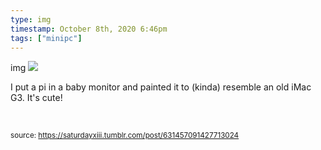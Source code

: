 ```yaml
---
type: img
timestamp: October 8th, 2020 6:46pm
tags: ["minipc"]
---
```

img
<img src="https://saturdayxiii.github.io/media/631457091427713024.jpg"/>


I put a pi in a baby monitor and painted it to (kinda) resemble an old iMac G3. It's cute!

<br/>
 
      
      
      
      
      
  
<small>source: https://saturdayxiii.tumblr.com/post/631457091427713024</small>